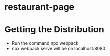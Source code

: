 # restaurant-page

# Getting the Distribution

- Run the command npx webpack
- npx webpack serve will be on localhost:8080

